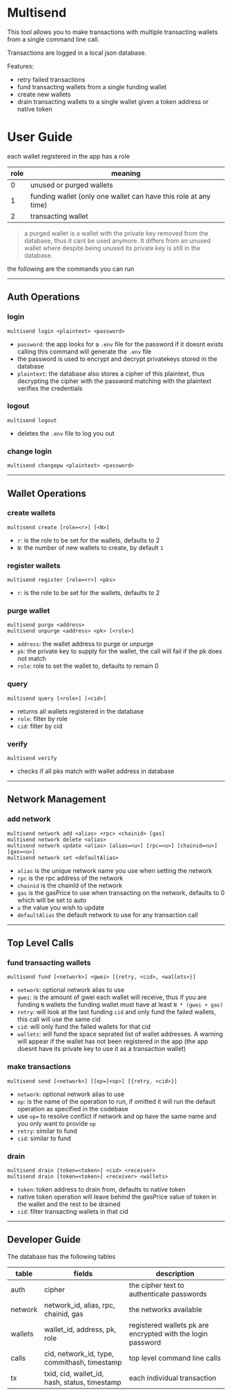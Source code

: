 # Multisend

This tool allows you to make transactions with multiple transacting wallets from a single command line call.

Transactions are logged in a local json database.

Features:
- retry failed transactions
- fund transacting wallets from a single funding wallet
- create new wallets
- drain transacting wallets to a single wallet given a token address or native token

# User Guide

each wallet registered in the app has a role

role | meaning
-|-
0 | unused or purged wallets
1 | funding wallet (only one wallet can have this role at any time)
2 | transacting wallet

> a purged wallet is a wallet with the private key removed from the database, thus it cant be used anymore. It differs from an unused wallet where despite being unused its private key is still in the database.

the following are the commands you can run

---

## Auth Operations

### login
```
multisend login <plaintext> <password>
```
- `password`: the app looks for a `.env` file for the password if it doesnt exists calling this command will generate the `.env` file
- the password is used to encrypt and decrypt privatekeys stored in the database
- `plaintext`: the database also stores a cipher of this plaintext, thus decrypting the cipher with the password matching with the plaintext verifies the credentials

### logout
```
multisend logout
```
- deletes the `.env` file to log you out

### change login
```
multisend changepw <plaintext> <password>
```

---

## Wallet Operations

### create wallets
```
multisend create [role=<r>] [<N>]
```
- `r`: is the role to be set for the wallets, defaults to 2
- `N`: the number of new wallets to create, by default `1`

### register wallets
```
multisend register [role=<r>] <pks>
```
- `r`: is the role to be set for the wallets, defaults to 2

### purge wallet
```
multisend purge <address>
multisend unpurge <address> <pk> [<role>]
```
- `address`: the wallet address to purge or unpurge
- `pk`: the private key to supply for the wallet, the call will fail if the pk does not match
- `role`: role to set the wallet to, defaults to remain 0

### query
```
multisend query [<role>] [<cid>]
```
- returns all wallets registered in the database
- `role`: filter by role
- `cid`: filter by cid

### verify
```
multisend verify
```
- checks if all pks match with wallet address in database

---

## Network Management

### add network
```
multisend network add <alias> <rpc> <chainid> [gas]
multisend network delete <alias>
multisend network update <alias> [alias=<u>] [rpc=<u>] [chainid=<u>] [gas=<u>]
multisend network set <defaultAlias>
```
- `alias` is the unique network name you use when setting the network
- `rpc` is the rpc address of the network
- `chainid` is the chainId of the network
- `gas` is the gasPrice to use when transacting on the network, defaults to 0 which will be set to auto
- `u` the value you wish to update
- `defaultAlias` the default network to use for any transaction call

---

## Top Level Calls

### fund transacting wallets
```
multisend fund [<network>] <gwei> [{retry, <cid>, <wallets>}]
```
- `network`: optional network alias to use
- `gwei`: is the amount of gwei each wallet will receive, thus if you are funding `N` wallets the funding wallet must have at least `N * (gwei + gas)`
- `retry`: will look at the last funding `cid` and only fund the failed wallets, this call will use the same cid
- `cid`: will only fund the failed wallets for that cid
- `wallets`: will fund the space seprated list of wallet addresses. A warning will appear if the wallet has not been registered in the app (the app doesnt have its private key to use it as a transaction wallet)


### make transactions
```
multisend send [<network>] [[op=]<op>] [{retry, <cid>}]
```
- `network`: optional network alias to use
- `op`: is the name of the operation to run, if omitted it will run the default operation as specified in the codebase
- use `op=` to resolve conflict if network and op have the same name and you only want to provide `op`
- `retry`: similar to fund
- `cid`: similar to fund

### drain
```
multisend drain [token=<token>] <cid> <receiver>
multisend drain [token=<token>] <receiver> <wallets>
```
- `token`: token address to drain from, defaults to native token
- native token operation will leave behind the gasPrice value of token in the wallet and the rest to be drained
- `cid`: filter transacting wallets in that cid

---

## Developer Guide

The database has the following tables

table | fields | description
-|-|-
auth | cipher | the cipher text to authenticate passwords
network | network_id, alias, rpc, chainid, gas | the networks available
wallets | wallet_id, address, pk, role | registered wallets pk are encrypted with the login password
calls | cid, network_id, type, commithash, timestamp | top level command line calls
tx | txid, cid, wallet_id, hash, status, timestamp | each individual transaction
